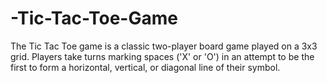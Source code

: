 # -Tic-Tac-Toe-Game
The Tic Tac Toe game is a classic two-player board game played on a 3x3 grid. Players take turns marking spaces ('X' or 'O') in an attempt to be the first to form a horizontal, vertical, or diagonal line of their symbol.
